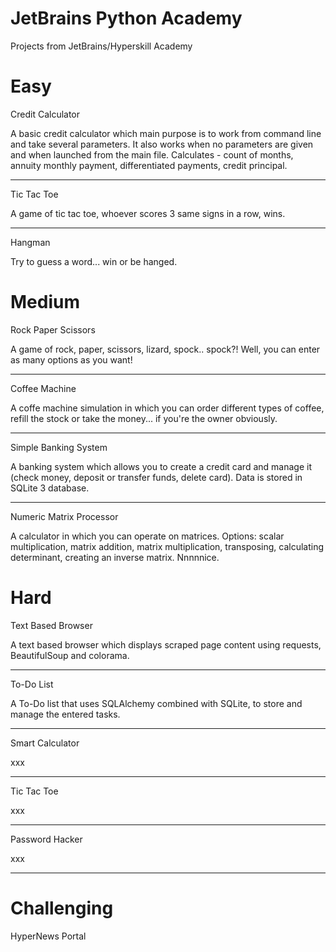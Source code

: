 # JetBrains Python Academy
Projects from JetBrains/Hyperskill Academy

# Easy

Credit Calculator

A basic credit calculator which main purpose is to work from command line and take several parameters.
It also works when no parameters are given and when launched from the main file.
Calculates - count of months, annuity monthly payment, differentiated payments, credit principal.

---

Tic Tac Toe

A game of tic tac toe, whoever scores 3 same signs in a row, wins.

---

Hangman

Try to guess a word... win or be hanged.

# Medium

Rock Paper Scissors

A game of rock, paper, scissors, lizard, spock.. 
 spock?! Well, you can enter as many options as you want! 

---

Coffee Machine

A coffe machine simulation in which you can order different types of coffee, 
refill the stock or take the money... if you're the owner obviously.
 
---

Simple Banking System

A banking system which allows you to create a credit card and manage it (check money, deposit or transfer funds, delete card). 
Data is stored in SQLite 3 database.
 
---

Numeric Matrix Processor

A calculator in which you can operate on matrices. 
Options: scalar multiplication, matrix addition, matrix multiplication, transposing, calculating determinant, creating an inverse matrix. 
Nnnnnice.

# Hard

Text Based Browser

A text based browser which displays scraped page content using requests, BeautifulSoup and colorama.
 
---

To-Do List

A To-Do list that uses SQLAlchemy combined with SQLite, to store and manage the entered tasks.

---

Smart Calculator

xxx

---

Tic Tac Toe

xxx

---

Password Hacker

xxx

---

# Challenging

HyperNews Portal

